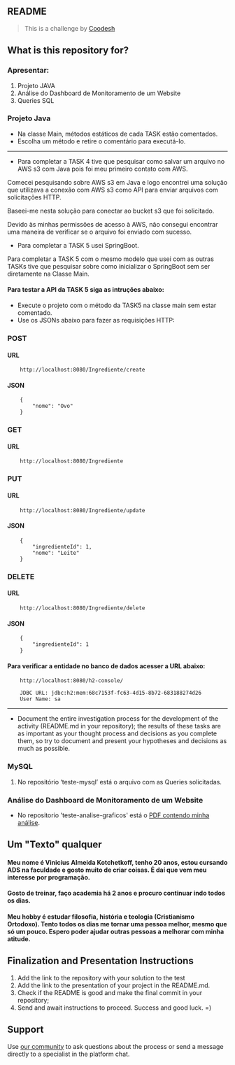 ## README
> This is a challenge by [Coodesh](https://coodesh.com/)


## What is this repository for?
### Apresentar:

1. Projeto JAVA
2. Análise do Dashboard de Monitoramento de um Website
3. Queries SQL

### Projeto Java
- Na classe Main, métodos estáticos de cada TASK estão comentados.
- Escolha um método e retire o comentário para executá-lo.

---

- Para completar a TASK 4 tive que pesquisar como salvar um arquivo no AWS s3 com Java pois foi meu primeiro contato com AWS.

Comecei pesquisando sobre AWS s3 em Java e logo encontrei uma solução que utilizava a conexão com AWS s3 como API para enviar arquivos com solicitações HTTP.

Baseei-me nesta solução para conectar ao bucket s3 que foi solicitado.

Devido às minhas permissões de acesso à AWS, não consegui encontrar uma maneira de verificar se o arquivo foi enviado com sucesso.

- Para completar a TASK 5 usei SpringBoot.

Para completar a TASK 5 com o mesmo modelo que usei com as outras TASKs tive que pesquisar sobre como inicializar o SpringBoot sem ser diretamente na Classe Main.

#### Para testar a API da TASK 5 siga as intruções abaixo:

- Execute o projeto com o método da TASK5 na classe main sem estar comentado.
- Use os JSONs abaixo para fazer as requisições HTTP:
### POST
#### URL
        http://localhost:8080/Ingrediente/create
#### JSON
        {
            "nome": "Ovo"
        }
### GET
#### URL
        http://localhost:8080/Ingrediente
### PUT
#### URL
        http://localhost:8080/Ingrediente/update
#### JSON
        {
            "ingredienteId": 1,
            "nome": "Leite"
        }
### DELETE
#### URL
        http://localhost:8080/Ingrediente/delete
#### JSON
        {
            "ingredienteId": 1
        }
#### Para verificar a entidade no banco de dados acesser a URL abaixo:
        http://localhost:8080/h2-console/        

        JDBC URL: jdbc:h2:mem:68c7153f-fc63-4d15-8b72-683188274d26
        User Name: sa

---

- Document the entire investigation process for the development of the activity (README.md in your repository); the results of these tasks are as important as your thought process and decisions as you complete them, so try to document and present your hypotheses and decisions as much as possible.

### MySQL

1. No repositório ‘teste-mysql’ está o arquivo com as Queries solicitadas.

### Análise do Dashboard de Monitoramento de um Website

- No repositorio 'teste-analise-graficos' está o [PDF contendo minha análise](https://drive.google.com/file/d/1Xozl658KWfpq3BitKuL2RP7Vqhmt6Sxy/view?usp=drive_link).

## Um "Texto" qualquer

#### Meu nome é Vinicius Almeida Kotchetkoff, tenho 20 anos, estou cursando ADS na faculdade e gosto muito de criar coisas. É daí que vem meu interesse por programação.
#### Gosto de treinar, faço academia há 2 anos e procuro continuar indo todos os dias.
#### Meu hobby é estudar filosofia, história e teologia (Cristianismo Ortodoxo). Tento todos os dias me tornar uma pessoa melhor, mesmo que só um pouco. Espero poder ajudar outras pessoas a melhorar com minha atitude.

## Finalization and Presentation Instructions

1. Add the link to the repository with your solution to the test
2. Add the link to the presentation of your project in the README.md.
3. Check if the README is good and make the final commit in your repository;
4. Send and await instructions to proceed. Success and good luck. =)

## Support

Use [our community](https://discord.gg/rdXbEvjsWu) to ask questions about the process or send a message directly to a specialist in the platform chat.
